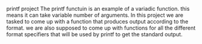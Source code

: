 printf project
The printf functuin is an example of a variadic function. this means it can take variable number of arguments.
In this project we are tasked to come up with a function that produces output according to the format.
we are also supposed to come up with functions for all the different format specifiers that will be used by printf to get the standard output.
